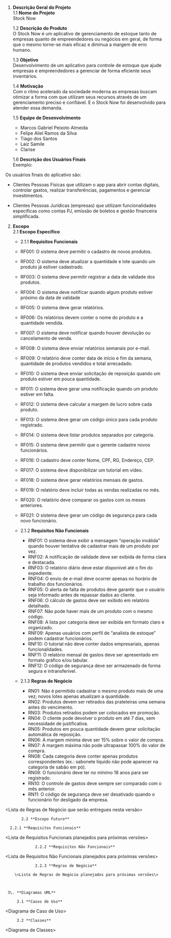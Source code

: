 1. **Descrição Geral do Projeto**  
   1.1 **Nome do Projeto**  
   Stock Now 
     
   1.2 **Descrição do Produto**  
   O Stock Now é um aplicativo de gerenciamento de estoque tanto de empresas quanto de empreendedores ou negócios em geral, de forma que o mesmo torne-se mais eficaz e diminua a margem de erro humano.
   
   1.3 **Objetivo**  
   Desenvolvimento de um aplicativo para  controle de estoque que ajude empresas e empreendedores a gerenciar de forma eficiente seus inventários.
   
   1.4 **Motivação**  
   Com o ritmo acelerado da sociedade moderna as empresas buscam otimizar a forma com que utilizam seus recursos através de um gerenciamento preciso e confiável. E o Stock Now foi desenvolvido para atender essa demanda.
     
   1.5 **Equipe de Desenvolvimento**  
   - Marcos Gabriel Peixoto Almeida
   - Felipe Aliel Ramos da Silva
   - Tiago dos Santos
   - Laiz Samile
   - Clarise

   

	1.6 **Descrição dos Usuários Finais**  
Exemplo:

Os usuários finais do aplicativo são:

* Clientes Pessoas Físicas que utilizam o app para abrir contas digitais, controlar gastos, realizar transferências, pagamentos e gerenciar investimentos.

* Clientes Pessoas Jurídicas (empresas) que utilizam funcionalidades específicas como contas PJ, emissão de boletos e gestão financeira simplificada.


2. **Escopo**  
   2.1 **Escopo Específico**

    - 2.1.1 **Requisitos Funcionais**

    - RF001: O sistema deve permitir o cadastro de novos produtos.
    - RF002: O sistema deve atualizar a quantidade e lote quando um produto já estiver cadastrado.
    - RF003: O sistema deve permitir registrar a data de validade dos produtos.
    - RF004: O sistema deve notificar quando algum produto estiver próximo da data de validade
    - RF005: O sistema deve gerar relatórios.
    - RF006: Os relatórios devem conter o nome do produto e a quantidade vendida.
    - RF007: O sistema deve notificar quando houver devolução ou cancelamento de venda.
    - RF008: O sistema deve enviar relatórios semanais por e-mail.
    - RF009: O relatório deve conter data de início e fim da semana, quantidade de produtos vendidos e total arrecadado.
    - RF010: O sistema deve enviar solicitação de reposição quando um produto estiver em pouca quantidade.
    - RF011: O sistema deve gerar uma notificação quando um produto estiver em falta.
    - RF012: O sistema deve calcular a margem de lucro sobre cada produto.
    - RF013: O sistema deve gerar um código único para cada produto registrado.
    - RF014: O sistema deve listar produtos separados por categoria.
    - RF015: O sistema deve permitir que o gerente cadastre novos funcionários.
    - RF016: O cadastro deve conter Nome, CPF, RG, Endereço, CEP.
    - RF017: O sistema deve disponibilizar um tutorial em vídeo.
    - RF018: O sistema deve gerar relatórios mensais de gastos.
    - RF019: O relatório deve incluir todas as vendas realizadas no mês.
    - RF020: O relatório deve comparar os gastos com os meses anteriores.
    - RF021: O sistema deve gerar um código de segurança para cada novo funcionário.




    - 2.1.2 **Requisitos Não Funcionais**
      
      - RNF01: O sistema deve exibir a mensagem “operação inválida” quando houver tentativa de cadastrar mais de um produto por vez.
      - RNF02: A notificação de validade deve ser exibida de forma clara e destacada.
	  - RNF03: O relatório diário deve estar disponível até o fim do expediente.
      - RNF04: O envio de e-mail deve ocorrer apenas no horário de trabalho dos funcionários.
      - RNF05: O alerta de falta de produtos deve garantir que o usuário seja informado antes de repassar dados ao cliente.
      - RNF06: O cálculo de gastos deve ser exibido em relatório detalhado.
      - RNF07: Não pode haver mais de um produto com o mesmo código.
      - RNF08: A lista por categoria deve ser exibida em formato claro e organizado.
      - RNF09: Apenas usuários com perfil de “analista de estoque” podem cadastrar funcionários.
      - RNF10: O tutorial não deve conter dados empresariais, apenas funcionalidades.
      - RNF11: O relatório mensal de gastos deve ser apresentado em formato gráfico e/ou tabular.
      - RNF12: O código de segurança deve ser armazenado de forma segura e intransferível.



    - 2.1.3 **Regras de Negócio**

      - RN01: Não é permitido cadastrar o mesmo produto mais de uma vez; novos lotes apenas atualizam a quantidade.
      - RN02: Produtos devem ser retirados das prateleiras uma semana antes do vencimento.
      - RN03: Produtos retirados podem ser colocados em promoção.
      - RN04: O cliente pode devolver o produto em até 7 dias, sem necessidade de justificativa.
      - RN05: Produtos em pouca quantidade devem gerar solicitação automática de reposição.
      - RN06: A margem mínima deve ser 15% sobre o valor de compra.
      - RN07: A margem máxima não pode ultrapassar 100% do valor de compra.
      - RN08: Cada categoria deve conter apenas produtos correspondentes (ex.: sabonete líquido não pode aparecer na categoria de sabão em pó).
      - RN09: O funcionário deve ter no mínimo 18 anos para ser registrado.
      - RN10: O controle de gastos deve sempre ser comparado com o mês anterior.
      - RN11: O código de segurança deve ser desativado quando o funcionário for desligado da empresa.


\<Lista de Regras de Negócio que serão entregues nesta versão\>

           2.2 **Escopo Futuro**

      2.2.1 **Requisitos Funcionais** 

\<Lista de Requisitos Funcionais planejados para próximas versões\>

                 2.2.2 **Requisitos Não Funcionais**

\<Lista de Requisitos Não Funcionais planejados para próximas versões\>

                 2.2.3 **Regras de Negócio** 

	   	\<Lista de Regras de Negócio planejados para próximas versões\>

       

     3\. **Diagramas UML**

         3.1 **Casos de Uso**

\<Diagrama de Caso de Uso\>

         3.2 **Classes**

\<Diagrama de Classes\>

